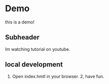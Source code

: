 # Demo

this is a demo!
 ## Subheader

  Im watching tutorial on youtube.

## local development 

1. Open index.hmtl in your browser.
2, have fun. 